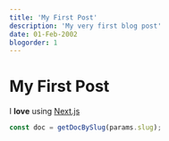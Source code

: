 ```yaml
---
title: 'My First Post'
description: 'My very first blog post'
date: 01-Feb-2002
blogorder: 1
---
```


# My First Post

I **love** using [Next.js](https://nextjs.org/)

```js
const doc = getDocBySlug(params.slug);
```